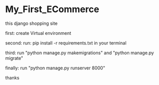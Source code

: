 # My_First_ECommerce

this django shopping site

first: create Virtual environment

second: run: pip install -r requirements.txt in your terminal

third: run "python manage.py makemigrations" and "python manage.py migrate"

finally: run "python manage.py runserver 8000"

thanks
